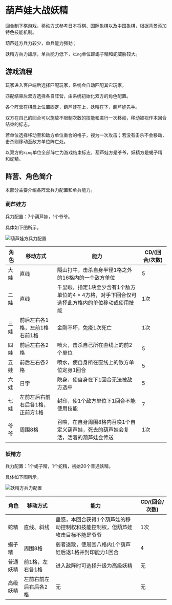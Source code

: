 # 葫芦娃大战妖精

回合制下棋游戏，移动方式参考日本将棋、国际象棋以及中国象棋，根据背景添加特色技能机制。

葫芦娃方兵力较少，单兵能力强劲；

妖精方兵力雄厚，单兵能力低下，`king`单位即蝎子精和蛇威胁较大。

## 游戏流程

玩家进入客户端后选择匹配玩家，系统会自动匹配其它玩家。

匹配结束后双方选择各自阵营，由系统初始化双方的角色配置。

各个阵营在棋盘上位置固定，葫芦娃在上，妖精在下，葫芦娃先手。

双方在自己的回合可以施放不限制次数的技能和进行一次移动，移动被视作本回合结束的标志。

若单位选择移动至和敌方单位重合的格子，视为一次攻击；若没有击杀不会移动，击杀则移动至敌方单位阵亡处。

以双方的`king`单位全部阵亡为游戏结束标志，葫芦娃方是爷爷，妖精方是蝎子精和蛇精。

## 阵营、角色简介

本部分主要介绍各阵营兵力配置和单兵能力。

### 葫芦娃方

兵力配置：7个葫芦娃，1个爷爷。

具体如下图所示。

![葫芦娃方兵力配置]()

|角色|移动方式|能力|CD/(回合/次数)|
|---|---|---|---|
|大娃|直线|隔山打牛，击杀自身半径1格之外的16格内的一个敌方单位|5|
|二娃|直线|千里眼，指定1块至少含有1个敌方单位的4 * 4方格，对手下回合仅可选择此方格内的单位移动或使用技能|1次|
|三娃|前后左右各1格，左前1格右前1格|金刚不坏，免疫1次死亡|1次|
|四娃|前后左右各2格|喷火，击杀自己所在直线上的前2个单位|5|
|五娃|前后左右各2格|喷水，使自身所在直线上的敌方单位定身1回合|5|
|六娃|日字|隐身，使自身在下1回合无法被敌方选中|5|
|七娃|左前左后右前右后各1格，正前方1格|封印，使1个敌方单位下1回合不能使用技能|7|
|爷爷|周围8格|召唤，在自身周围8格内召唤1个自定义葫芦娃，死去的葫芦娃会复活，活着的葫芦娃会传送|1次|

### 妖精方

兵力配置：1个蝎子精，1个蛇精，初始20个普通妖精。

具体如下图所示。

![妖精方兵力配置]()

|角色|移动方式|能力|CD/(回合/次数)|
|---|---|---|---|
|蛇精|直线、斜线|蛊惑，本回合获得1个葫芦娃的移动控制权和技能控制权，但葫芦娃攻击目标不能是爷爷|1次|
|蝎子精|周围8格|弱者退散，使周围八格内1个葫芦娃后退1格并封印能力1回合|4|
|普通妖精|前1格，左右各1格|进入敌阵时可选择升级为高级妖精|无|
|高级妖精|左前右前左后右后各2格|无|无|
